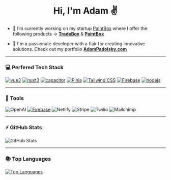 <h1 align="center">Hi, I'm Adam ✌️</h1>

- 📱 I’m currently working on my startup [PaintBox](http://getpaintbox.com) where I offer the following products -> **[TradeBox](http://get.tradeboxpro.app)** & **[PaintBox](http://getpaintbox.com)**

- 💼 I'm a passionate developer with a flair for creating innovative solutions. Check out my portfolio **[AdamPadolsky.com](http://adampadolsky.com)**

---

### 💻 Perfered Tech Stack

[![vue3](https://img.shields.io/badge/Vue-00C7B7?style=for-the-badge&logo=vuedotjs&logoColor=white)](https://vuejs.org)
[![nuxt3](https://img.shields.io/badge/Nuxt-0769AD?style=for-the-badge&logo=nuxtdotjs&logoColor=white)](https://vuejs.org)
[![capacitor](https://img.shields.io/badge/capacitor-E34F26?style=for-the-badge&logo=capacitor&logoColor=white)](https://capacitorjs.com)
[![Pinia](https://img.shields.io/badge/Pinia-%234285F4.svg?style=for-the-badge&logo=pinia&logoColor=white)](https://pinia.vuejs.org)
[![Tailwind CSS](https://img.shields.io/badge/tailwindcss-%2338B2AC.svg?style=for-the-badge&logo=tailwind-css&logoColor=white)](https://tailwind.css)
[![Firebase](https://img.shields.io/badge/firebase-ffca28.svg?style=for-the-badge&logo=firebase&logoColor=black)](https://firebase.google.com)
[![nodejs](https://img.shields.io/badge/Node.js-339933?style=for-the-badge&logo=nodedotjs&logoColor=white)](https://nodejs.org)

<!-- ![javascript](https://img.shields.io/badge/JavaScript-00C7B7?style=for-the-badge&logo=javascript&logoColor=white)](https://adampadolsky.com)
![TypeScript](https://img.shields.io/badge/TypeScript-007ACC?style=for-the-badge&logo=typescript&logoColor=white)](https://adampadolsky.com)
![html5](https://img.shields.io/badge/HTML5-E34F26?style=for-the-badge&logo=html5&logoColor=white)](https://adampadolsky.com)
![css3](https://img.shields.io/badge/CSS3-1572B6?style=for-the-badge&logo=css3&logoColor=white)](https://adampadolsky.com)
![quasar](https://img.shields.io/badge/Quasar-F22F46?style=for-the-badge&logo=quasar&logoColor=white)](https://adampadolsky.com)
![Vuetify](https://img.shields.io/badge/Vuetify-563D7C?style=for-the-badge&logo=vuetify&logoColor=white)](https://adampadolsky.com)
![Vuex](https://img.shields.io/badge/Vuex-%23000000.svg?style=for-the-badge&logo=vuex&logoColor=white)
![cordova](https://img.shields.io/badge/cordova-%23F24E1E.svg?style=for-the-badge&logo=cordova&logoColor=white)
![sass](https://img.shields.io/badge/Sass-CC6699?style=for-the-badge&logo=sass&logoColor=white)](https://adampadolsky.com)
![material ui](https://img.shields.io/badge/Material%20UI-007FFF?style=for-the-badge&logo=mui&logoColor=white)](https://adampadolsky.com)
![Google Cloud](https://img.shields.io/badge/Google%20Cloud-%234285F4.svg?style=for-the-badge&logo=google-cloud&logoColor=white)
![NPM](https://img.shields.io/badge/NPM-%23000000.svg?style=for-the-badge&logo=npm&logoColor=white)
![NodeJS](https://img.shields.io/badge/node.js-6DA55F?style=for-the-badge&logo=node.js&logoColor=white)
![Canva](https://img.shields.io/badge/Canva-%2300C4CC.svg?style=for-the-badge&logo=Canva&logoColor=white)
![Figma](https://img.shields.io/badge/figma-%23F24E1E.svg?style=for-the-badge&logo=figma&logoColor=white)
![Gradle](https://img.shields.io/badge/Gradle-02303A.svg?style=for-the-badge&logo=Gradle&logoColor=white) -->

---

### 🧰 Tools

![OpenAI](https://img.shields.io/badge/OpenAI-%23F22F46.svg?style=for-the-badge&logo=openai&logoColor=white)
[![Firebase](https://img.shields.io/badge/firebase-ffca28.svg?style=for-the-badge&logo=firebase&logoColor=black)](https://firebase.google.com)
![Netlify](https://img.shields.io/badge/Netlify-%2300C7B7.svg?style=for-the-badge&logo=netlify&logoColor=white)
![Stripe](https://img.shields.io/badge/Stripe-%23007FFF.svg?style=for-the-badge&logo=stripe&logoColor=white)
![Twilio](https://img.shields.io/badge/Twilio-%23F22F46.svg?style=for-the-badge&logo=twilio&logoColor=white)
![Mailchimp](https://img.shields.io/badge/Mailchimp-%23FFCA28.svg?style=for-the-badge&logo=mailchimp&logoColor=black)

---

### ⚡ GitHub Stats

![GitHub Stats](https://github-readme-stats.vercel.app/api?username=apadolsky&count_private=true&show_icons=true&theme=radical)

---

### 📚 Top Languages

[![Top Languages](https://github-readme-stats.vercel.app/api/top-langs/?username=apadolsky&layout=compact&langs_count=6&theme=radical)](https://github.com/apadolsky)
